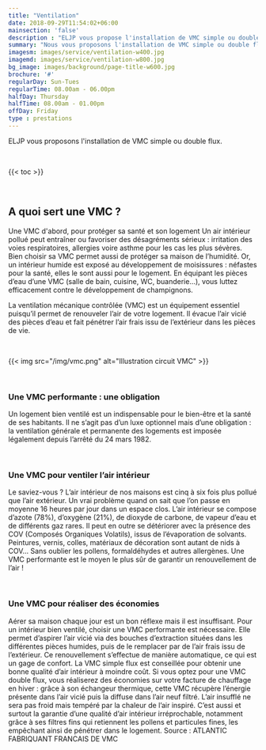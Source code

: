 ```yaml
---
title: "Ventilation"
date: 2018-09-29T11:54:02+06:00
mainsection: 'false'
description : "ELJP vous propose l'installation de VMC simple ou double flux."
summary: "Nous vous proposons l'installation de VMC simple ou double flux"
imagesm: images/service/ventilation-w400.jpg
imagemd: images/service/ventilation-w800.jpg
bg_image: images/background/page-title-w600.jpg
brochure: '#'
regularDay: Sun-Tues
regularTime: 08.00am - 06.00pm
halfDay: Thursday
halfTime: 08.00am - 01.00pm
offDay: Friday
type : prestations
---
```



ELJP vous proposons l'installation de VMC simple ou double flux.

<br>

{{< toc >}}

<br>

## A quoi sert une VMC ?

Une VMC d'abord, pour protéger sa santé et son logement
Un air intérieur pollué peut entraîner ou favoriser des désagréments sérieux : irritation des voies respiratoires, allergies voire asthme pour les cas les plus sévères. Bien choisir sa VMC permet aussi de protéger sa maison de l’humidité. Or, un intérieur humide est exposé au développement de moisissures : néfastes pour la santé, elles le sont aussi pour le logement. En équipant les pièces d’eau d’une VMC (salle de bain, cuisine, WC, buanderie…), vous luttez efficacement contre le développement de champignons.

La ventilation mécanique contrôlée (VMC) est un équipement essentiel puisqu’il permet de renouveler l’air de votre logement. Il évacue l’air vicié des pièces d’eau et fait pénétrer l’air frais issu de l’extérieur dans les pièces de vie.

<br>

{{< img src="/img/vmc.png" alt="Illustration circuit VMC" >}}

<br>

### Une VMC performante : une obligation
 Un logement bien ventilé est un indispensable pour le bien-être et la santé de ses habitants. Il ne s’agit pas d’un luxe optionnel mais d’une obligation : la ventilation générale et permanente des logements est imposée légalement depuis l’arrêté du 24 mars 1982.

<br>

### Une VMC pour ventiler l’air intérieur
Le saviez-vous ? L’air intérieur de nos maisons est cinq à six fois plus pollué que l’air extérieur. Un vrai problème quand on sait que l’on passe en moyenne 16 heures par jour dans un espace clos. L’air intérieur se compose d’azote (78%), d’oxygène (21%), de dioxyde de carbone, de vapeur d’eau et de différents gaz rares. Il peut en outre se détériorer avec la présence des COV (Composés Organiques Volatils), issus de l’évaporation de solvants. Peintures, vernis, colles, matériaux de décoration sont autant de nids à COV… Sans oublier les pollens, formaldéhydes et autres allergènes. Une VMC performante est le moyen le plus sûr de garantir un renouvellement de l’air !

<br>

### Une VMC pour réaliser des économies
Aérer sa maison chaque jour est un bon réflexe mais il est insuffisant. Pour un intérieur bien ventilé, choisir une VMC performante est nécessaire. Elle permet d’aspirer l’air vicié via des bouches d’extraction situées dans les différentes pièces humides, puis de le remplacer par de l’air frais issu de l’extérieur. Ce renouvellement s’effectue de manière automatique, ce qui est un gage de confort. La VMC simple flux est conseillée pour obtenir une bonne qualité d’air intérieur à moindre coût. Si vous optez pour une VMC double flux, vous réaliserez des économies sur votre facture de chauffage en hiver : grâce à son échangeur thermique, cette VMC récupère l’énergie présente dans l’air vicié puis la diffuse dans l’air neuf filtré. L’air insufflé ne sera pas froid mais tempéré par la chaleur de l’air inspiré. C’est aussi et surtout la garantie d’une qualité d’air intérieur irréprochable, notamment grâce à ses filtres fins qui retiennent les pollens et particules fines, les empêchant ainsi de pénétrer dans le logement.
Source : ATLANTIC FABRIQUANT FRANCAIS DE VMC 

